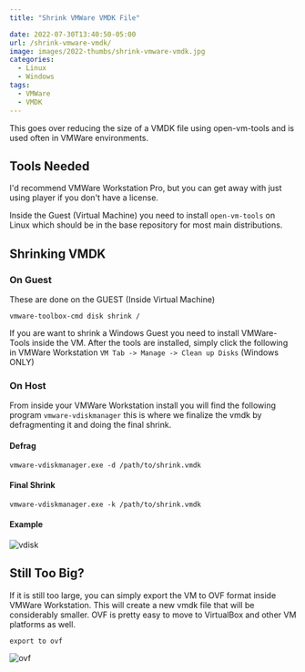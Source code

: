 ```yaml
---
title: "Shrink VMWare VMDK File"

date: 2022-07-30T13:40:50-05:00
url: /shrink-vmware-vmdk/
image: images/2022-thumbs/shrink-vmware-vmdk.jpg
categories:
  - Linux
  - Windows
tags:
  - VMWare
  - VMDK
---
```

This goes over reducing the size of a VMDK file using open-vm-tools and is used often in VMWare environments. 
<!--more-->

## Tools Needed

I'd recommend VMWare Workstation Pro, but you can get away with just using player if you don't have a license. 

Inside the Guest (Virtual Machine) you need to install `open-vm-tools` on Linux which should be in the base repository for most main distributions.

## Shrinking VMDK

### On Guest 

These are done on the GUEST (Inside Virtual Machine)

```
vmware-toolbox-cmd disk shrink /
```

If you are want to shrink a Windows Guest you need to install VMWare-Tools inside the VM. After the tools are installed, simply click the following in VMWare Workstation `VM Tab -> Manage -> Clean up Disks` (Windows ONLY)

### On Host

From inside your VMWare Workstation install you will find the following program `vmware-vdiskmanager` this is where we finalize the vmdk by defragmenting it and doing the final shrink. 

#### Defrag

```
vmware-vdiskmanager.exe -d /path/to/shrink.vmdk
```

#### Final Shrink

```
vmware-vdiskmanager.exe -k /path/to/shrink.vmdk
```

#### Example

![vdisk](/images/2022/vmware-vdisk.jpg)

## Still Too Big?

If it is still too large, you can simply export the VM to OVF format inside VMWare Workstation. This will create a new vmdk file that will be considerably smaller. OVF is pretty easy to move to VirtualBox and other VM platforms as well. 

`export to ovf`

![ovf](/images/2022/vmware-ovf.jpg)

